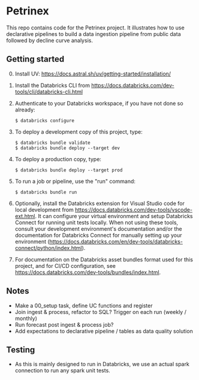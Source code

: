 # Petrinex

This repo contains code for the Petrinex project. It illustrates how to use declarative pipelines to build a data ingestion pipeline from public data followed by decline curve analysis.

## Getting started

0. Install UV: https://docs.astral.sh/uv/getting-started/installation/

1. Install the Databricks CLI from https://docs.databricks.com/dev-tools/cli/databricks-cli.html

2. Authenticate to your Databricks workspace, if you have not done so already:
    ```
    $ databricks configure
    ```

3. To deploy a development copy of this project, type:
    ```
    $ databricks bundle validate
    $ databricks bundle deploy --target dev
    ```

4. To deploy a production copy, type:
   ```
   $ databricks bundle deploy --target prod
   ``` 

5. To run a job or pipeline, use the "run" command:
   ```
   $ databricks bundle run
   ```
6. Optionally, install the Databricks extension for Visual Studio code for local development from
   https://docs.databricks.com/dev-tools/vscode-ext.html. It can configure your
   virtual environment and setup Databricks Connect for running unit tests locally.
   When not using these tools, consult your development environment's documentation
   and/or the documentation for Databricks Connect for manually setting up your environment
   (https://docs.databricks.com/en/dev-tools/databricks-connect/python/index.html).

7. For documentation on the Databricks asset bundles format used
   for this project, and for CI/CD configuration, see
   https://docs.databricks.com/dev-tools/bundles/index.html.


## Notes

- Make a 00_setup task, define UC functions and register
- Join ingest & process, refactor to SQL? Trigger on each run (weekly / monthly)
- Run forecast post ingest & process job?
- Add expectations to declarative pipeline / tables as data quality solution


## Testing

- As this is mainly designed to run in Databricks, we use an actual spark connection to run any spark unit tests.